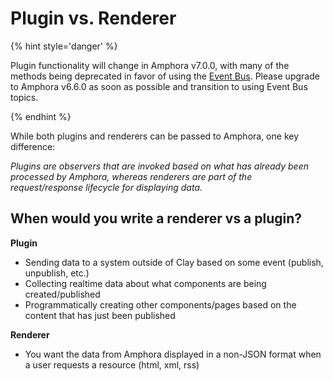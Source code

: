# Plugin vs. Renderer

{% hint style='danger' %}

Plugin functionality will change in Amphora v7.0.0, with many of the methods being deprecated in favor of using the [Event Bus](../topics/event-bus.md). Please upgrade to Amphora v6.6.0 as soon as possible and transition to using Event Bus topics.

{% endhint %}

While both plugins and renderers can be passed to Amphora, one key difference:

_Plugins are observers that are invoked based on what has already been processed by Amphora, whereas renderers are part of the request/response lifecycle for displaying data._

## When would you write a renderer vs a plugin?

**Plugin**
  - Sending data to a system outside of Clay based on some event (publish, unpublish, etc.)
  - Collecting realtime data about what components are being created/published
  - Programmatically creating other components/pages based on the content that has just been published

**Renderer**
  - You want the data from Amphora displayed in a non-JSON format when a user requests a resource (html, xml, rss)
